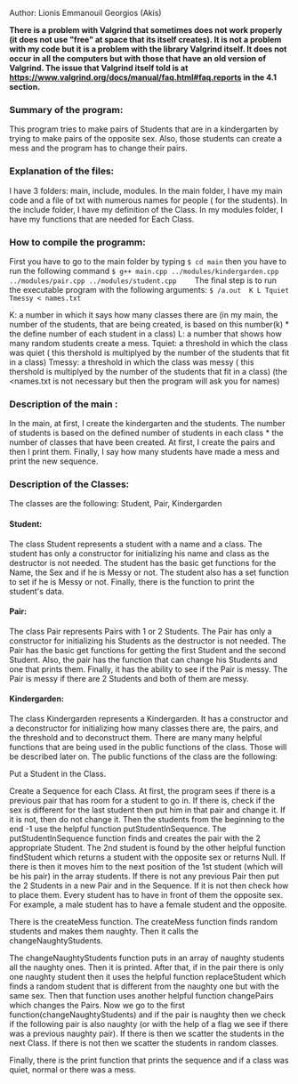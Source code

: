 Author: Lionis Emmanouil Georgios (Akis)

**There is a problem with Valgrind that sometimes does not work properly (it does not use "free" at space that its itself creates). It is not a problem with my code but it is a problem with the library Valgrind itself. It does not occur in all the computers but with those that have an old version of Valgrind. The issue that Valgrind itself told is at https://www.valgrind.org/docs/manual/faq.html#faq.reports  in the 4.1 section.**

### Summary of the program: 

  This program tries to make pairs of Students that are in a kindergarten by trying to make pairs of the opposite sex. Also, those students can create a mess and the program has to change their pairs.
  
### Explanation of the files: 
   I have 3 folders: main, include, modules.
   In the main folder, I have my main code and a file of txt with numerous names for people ( for the students).
   In the include folder, I have my definition of the Class.
   In my modules folder, I have my functions that are needed for Each Class.

### How to compile  the programm:
   First you have to go to the main folder by typing `$ cd main`
   then you have to run the following command  `$ g++ main.cpp ../modules/kindergarden.cpp ../modules/pair.cpp ../modules/student.cpp    `
   The final step is to run the executable program with the following arguments: `$ /a.out  K L Tquiet Tmessy < names.txt`
   
   K: a number in which it says how many classes there are (in my main, the number of the students, that are being created, is based on this number(k) * the define number of each student in a class)
   L:  a number that shows how many random students create a mess.
   Tquiet: a threshold in which the class was quiet ( this thershold is multiplyed by the number of the students that fit in a class)
   Tmessy:  a threshold in which the class was messy ( this thershold is multiplyed by the number of the students that fit in a class)
   (the <names.txt is not necessary but then the program will ask you for names)

### Description of the main :
   In the main, at first, I create the kindergarten and the students. The number of students is based on the defined number of students in each class * the number of classes that have been created. At first, I create the pairs and then I print them. Finally, I say how many students have made a mess and print the new sequence.
   
### Description of the Classes: 
   The classes are the following:
   Student, Pair, Kindergarden

  #### Student: 
   The class Student represents a student with a name and a class. The student has only a constructor for initializing his name and class as the destructor is not needed. The student has the basic get functions for the Name, the Sex and if he is Messy or not. The student also has a set function to set if he is Messy or not. Finally, there is the function to print the student's data. 
    
  #### Pair: 
   The class Pair represents Pairs with 1 or 2 Students. The Pair has only a constructor for initializing his Students as the destructor is not needed. The Pair has the basic get functions for getting the first Student and the second Student. Also, the pair has the function that can change his Students and one that prints them. Finally, it has the ability to see if the Pair is messy. The Pair is messy if there are 2 Students and both of them are messy.
    
  #### Kindergarden: 
   The class Kindergarden represents a Kindergarden. It has a constructor and a deconstructor for initializing how many classes there are, the pairs, and the threshold and to deconstruct them. There are many many helpful functions that are being used in the public functions of the class. Those will be described later on. The public functions of the class are the following:
        
   Put a Student in the Class.
  
   Create a Sequence for each Class. At first, the program sees if there is a previous pair that has room for a student to go in. If there is, check if the sex is different for the last student then put him in that pair and change it. If it is not, then do not change it. Then the students from the beginning to the end -1 use the helpful function putStudentInSequence. The putStudentInSequence function finds and creates the pair with the 2 appropriate Student. The 2nd student is found by the other helpful function findStudent which returns a student with the opposite sex or returns Null. If there is then it moves him to the next position of the 1st student (which will be his pair) in the array students. If there is not any previous Pair then put the 2 Students in a new Pair and in the Sequence. If it is not then check how to place them. Every student has to have in front of them the opposite sex. For example, a male student has to have a female student and the opposite.   
        
   There is the createMess function. The createMess function finds random students and makes them naughty. Then it calls the changeNaughtyStudents.
        
   The changeNaughtyStudents function puts in an array of naughty students all the naughty ones. Then it is printed. After that, if in the pair there is only one naughty student then it uses the helpful function replaceStudent which finds a random student that is different from the naughty one but with the same sex. Then that function uses another helpful function changePairs which changes the Pairs. Now we go to the first function(changeNaughtyStudents) and if the pair is naughty then we check if the following pair is also naughty (or with the help of a flag we see if there was a previous naughty pair). If there is then we scatter the students in the next Class. If there is not then we scatter the students in random classes.
   
   Finally, there is the print function that prints the sequence and if a class was quiet, normal or there was a mess.

